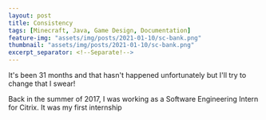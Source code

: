 ```yaml
---
layout: post
title: Consistency
tags: [Minecraft, Java, Game Design, Documentation]
feature-img: "assets/img/posts/2021-01-10/sc-bank.png"
thumbnail: "assets/img/posts/2021-01-10/sc-bank.png"
excerpt_separator: <!--Separate!-->
---
```


It's been 31 months and that hasn't happened unfortunately but I'll try to change that I swear!

Back in the summer of 2017, I was working as a Software Engineering Intern for Citrix. It was my first internship 